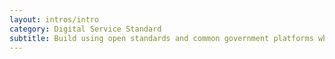 ```yaml
---
layout: intros/intro
category: Digital Service Standard
subtitle: Build using open standards and common government platforms where appropriate.
---
```

